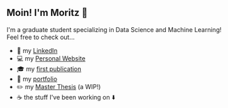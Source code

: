 ## Moin! I'm Moritz 👋
I'm a graduate student specializing in Data Science and Machine Learning! Feel free to check out...

- 🔎 my [LinkedIn](https://www.linkedin.com/in/moritzwilksch)
- 💻 my [Personal Website](https://moritzwilksch.github.io)
- 🎓 my [first publication](https://aisel.aisnet.org/wi2022/student_track/student_track/38/)
- 📁 my [portfolio](https://moritzwilksch.github.io/portfolio/)
- ✏️ my [Master Thesis](https://github.com/moritzwilksch/MasterThesis) (a WIP!)
- ☕ the stuff I've been working on ⬇️


<!--
**moritzwilksch/moritzwilksch** is a ✨ _special_ ✨ repository because its `README.md` (this file) appears on your GitHub profile.

Here are some ideas to get you started:

- 🔭 I’m currently working on ...
- 🌱 I’m currently learning ...
- 👯 I’m looking to collaborate on ...
- 🤔 I’m looking for help with ...
- 💬 Ask me about ...
- 📫 How to reach me: ...
- 😄 Pronouns: ...
- ⚡ Fun fact: ...
-->
